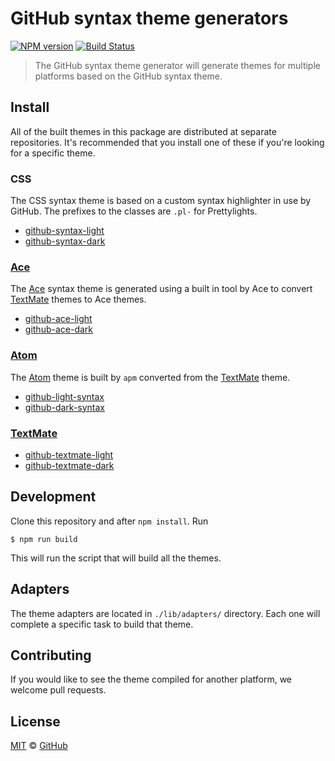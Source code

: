 # GitHub syntax theme generators

[![NPM version](https://img.shields.io/npm/v/github-syntax-theme-generator.svg)](https://www.npmjs.org/package/github-syntax-theme-generator)
[![Build Status](https://travis-ci.org/primer/github-syntax-theme-generator.svg?branch=master)](https://travis-ci.org/primer/github-syntax-theme-generator)

> The GitHub syntax theme generator will generate themes for multiple platforms based on the GitHub syntax theme.

## Install

All of the built themes in this package are distributed at separate repositories. It's recommended that you install one of these if you're looking for a specific theme.

### CSS

The CSS syntax theme is based on a custom syntax highlighter in use by GitHub. The prefixes to the classes are `.pl-` for Prettylights.

- [github-syntax-light]()
- [github-syntax-dark]()

### [Ace][ace]

The [Ace][ace] syntax theme is generated using a built in tool by Ace to convert [TextMate][tm] themes to Ace themes.

- [github-ace-light]()
- [github-ace-dark]()

### [Atom][atom]

The [Atom][atom] theme is built by `apm` converted from the [TextMate][tm] theme.

- [github-light-syntax]()
- [github-dark-syntax]()

### [TextMate][tm]

- [github-textmate-light]()
- [github-textmate-dark]()


## Development

Clone this repository and after `npm install`. Run

```
$ npm run build
```

This will run the script that will build all the themes.

## Adapters

The theme adapters are located in `./lib/adapters/` directory. Each one will complete a specific task to build that theme.

## Contributing

If you would like to see the theme compiled for another platform, we welcome pull requests.

## License

[MIT](./LICENSE) &copy; [GitHub](https://github.com/)

[ace]: https://github.com/ajaxorg/ace
[tm]: https://github.com/textmate/textmate
[atom]: https://atom.io/
